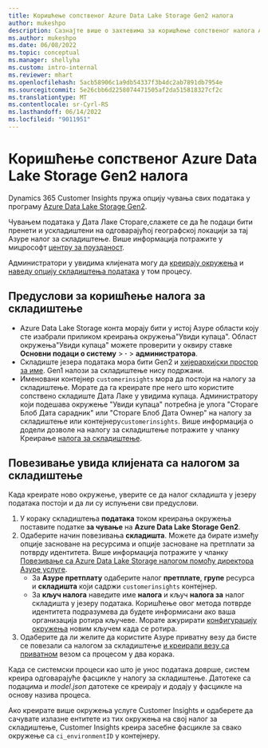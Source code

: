 ```yaml
---
title: Коришћење сопственог Azure Data Lake Storage Gen2 налога
author: mukeshpo
description: Сазнајте више о захтевима за коришћење сопственог налога Azure Data Lake Storage за складиштење података"Увиди купаца".
ms.author: mukeshpo
ms.date: 06/08/2022
ms.topic: conceptual
ms.manager: shellyha
ms.custom: intro-internal
ms.reviewer: mhart
ms.openlocfilehash: 5acb58906c1a9db54337f3b4dc2ab7891db7954e
ms.sourcegitcommit: 5e26cbb6d2258074471505af2da515818327cf2c
ms.translationtype: MT
ms.contentlocale: sr-Cyrl-RS
ms.lasthandoff: 06/14/2022
ms.locfileid: "9011951"
---
```

# <a name="use-your-own-azure-data-lake-storage-gen2-account"></a>Коришћење сопственог Azure Data Lake Storage Gen2 налога

Dynamics 365 Customer Insights пружа опцију чувања свих података у програму [Azure Data Lake Storage Gen2](/azure/storage/blobs/data-lake-storage-introduction).

Чувањем података у Дата Лаке Стораге,слажете се да ће подаци бити пренети и ускладиштени на одговарајућој географској локацији за тај Азуре налог за складиштење. Више информација потражите у мицрософт [центру за поузданост](https://www.microsoft.com/trust-center).

Администратори у увидима клијената могу да [креирају окружења](create-environment.md) и [наведу опцију складиштења података](create-environment.md#step-2-configure-data-storage) у том процесу.

## <a name="prerequisites-to-use-your-storage-account"></a>Предуслови за коришћење налога за складиштење

- Azure Data Lake Storage конта морају бити у истој Азуре области коју сте изабрали приликом креирања окружења"Увиди купаца". Област окружења"Увиди купаца" можете проверити у оквиру ставке **Основни подаци о систему** > **·** > **администратора**.
- Складиште језера података мора бити Gen2 и [хијерархијски простор за име](/azure/storage/blobs/create-data-lake-storage-account). Gen1 налози за складиштење нису подржани.
- Именовани контејнер `customerinsights` мора да постоји на налогу за складиштење. Морате да га креирате пре него што користите сопствено складиште Дата Лаке у увидима купаца. Администратору који подешава окружење "Увиди купаца" потребна је улога "Стораге Блоб Дата сарадник" или "Стораге Блоб Дата Оwнер" на налогу за складиштење или контејнеру`customerinsights`. Више информација о додели дозволе на налогу за складиштење потражите у чланку Креирање [налога за складиштење](/azure/storage/common/storage-account-create?toc=%2Fazure%2Fstorage%2Fblobs%2Ftoc.json&tabs=azure-portal).

## <a name="connect-customer-insights-with-your-storage-account"></a>Повезивање увида клијената са налогом за складиштење

Када креирате ново окружење, уверите се да налог складишта у језеру података постоји и да ли су испуњени сви предуслови.

1. У кораку складиштења **података** током креирања окружења поставите податке **за чување** на **Azure Data Lake Storage Gen2**.
1. Одаберите начин повезивања **складишта**. Можете да бирате између опције засноване на ресурсима и опције засноване на претплати за потврду идентитета. Више информација потражите у чланку [Повезивање са Azure Data Lake Storage налогом помоћу директора Азуре услуге](connect-service-principal.md).
   - За **Азуре претплату** одаберите налог **претплате**, **групе** ресурса и **складишта** који садржи `customerinsights` контејнер.
   - За **кључ налога** наведите име **налога** и кључ **налога за** налог складишта у језеру података. Коришћење овог метода потврде идентитета подразумева да будете информисани ако ваша организација ротира кључеве. Морате ажурирати [конфигурацију окружења](manage-environments.md#edit-an-existing-environment) новим кључем када се ротира.
1. Одаберите да ли желите да користите Азуре приватну везу да бисте се повезали са налогом за складиштење [и креирали везу са приватном](security-overview.md#private-links-tab) везом са процесом у два корака.

Када се системски процеси као што је унос података доврше, систем креира одговарајуће фасцикле у налогу за складиштење. Датотеке са подацима и *model.json* датотеке се креирају и додају у фасцикле на основу назива процеса.

Ако креирате више окружења услуге Customer Insights и одаберете да сачувате излазне ентитете из тих окружења на свој налог за складиштење, Customer Insights креира засебне фасцикле за свако окружење са `ci_environmentID` у контејнеру.
